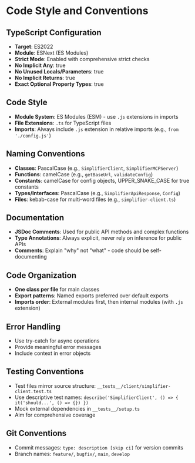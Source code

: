 # Code Style and Conventions

## TypeScript Configuration
- **Target**: ES2022
- **Module**: ESNext (ES Modules)
- **Strict Mode**: Enabled with comprehensive strict checks
- **No Implicit Any**: true
- **No Unused Locals/Parameters**: true
- **No Implicit Returns**: true
- **Exact Optional Property Types**: true

## Code Style
- **Module System**: ES Modules (ESM) - use `.js` extensions in imports
- **File Extensions**: `.ts` for TypeScript files
- **Imports**: Always include `.js` extension in relative imports (e.g., `from './config.js'`)

## Naming Conventions
- **Classes**: PascalCase (e.g., `SimplifierClient`, `SimplifierMCPServer`)
- **Functions**: camelCase (e.g., `getBaseUrl`, `validateConfig`)
- **Constants**: camelCase for config objects, UPPER_SNAKE_CASE for true constants
- **Types/Interfaces**: PascalCase (e.g., `SimplifierApiResponse`, `Config`)
- **Files**: kebab-case for multi-word files (e.g., `simplifier-client.ts`)

## Documentation
- **JSDoc Comments**: Used for public API methods and complex functions
- **Type Annotations**: Always explicit, never rely on inference for public APIs
- **Comments**: Explain "why" not "what" - code should be self-documenting

## Code Organization
- **One class per file** for main classes
- **Export patterns**: Named exports preferred over default exports
- **Imports order**: External modules first, then internal modules (with `.js` extension)

## Error Handling
- Use try-catch for async operations
- Provide meaningful error messages
- Include context in error objects

## Testing Conventions
- Test files mirror source structure: `__tests__/client/simplifier-client.test.ts`
- Use descriptive test names: `describe('SimplifierClient', () => { it('should...', () => {}) })`
- Mock external dependencies in `__tests__/setup.ts`
- Aim for comprehensive coverage

## Git Conventions
- Commit messages: `type: description [skip ci]` for version commits
- Branch names: `feature/`, `bugfix/`, `main`, `develop`
